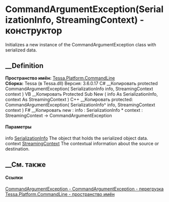 # CommandArgumentException(SerializationInfo, StreamingContext) - конструктор
Initializes a new instance of the CommandArgumentException class with
serialized data.
## __Definition
 **Пространство имён:**
[Tessa.Platform.CommandLine](N_Tessa_Platform_CommandLine.htm)  
 **Сборка:** Tessa (в Tessa.dll) Версия: 3.6.0.17
C# __Копировать
     protected CommandArgumentException(
    	SerializationInfo info,
    	StreamingContext context
    )
VB __Копировать
     Protected Sub New ( 
    	info As SerializationInfo,
    	context As StreamingContext
    )
C++ __Копировать
     protected:
    CommandArgumentException(
    	SerializationInfo^ info, 
    	StreamingContext context
    )
F# __Копировать
     new : 
            info : SerializationInfo * 
            context : StreamingContext -> CommandArgumentException
#### Параметры
info
[SerializationInfo](https://learn.microsoft.com/dotnet/api/system.runtime.serialization.serializationinfo)
    The object that holds the serialized object data.
context
[StreamingContext](https://learn.microsoft.com/dotnet/api/system.runtime.serialization.streamingcontext)
    The contextual information about the source or destination.
##  __См. также
#### Ссылки
[CommandArgumentException -
](T_Tessa_Platform_CommandLine_CommandArgumentException.htm)
[CommandArgumentException -
перегрузка](Overload_Tessa_Platform_CommandLine_CommandArgumentException__ctor.htm)
[Tessa.Platform.CommandLine - пространство
имён](N_Tessa_Platform_CommandLine.htm)
